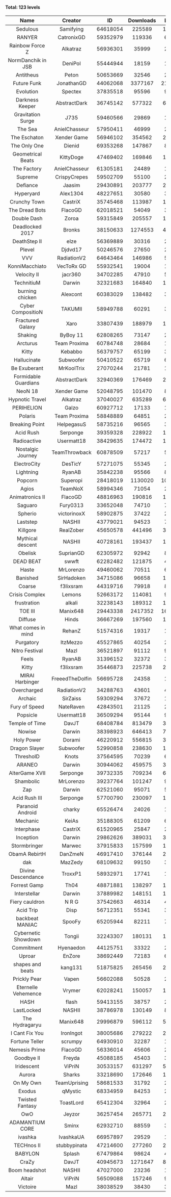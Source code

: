 #### Total: 123 levels

| Name | Creator | ID | Downloads | Likes |
|:---:|:---:|:---:|:---:|:---:|
| Sedulous | Samifying | 64618054 | 225589 | 17068
| RANYER | CatronixGD | 59352979 | 119336 | 6259
| Rainbow Force Z | Alkatraz | 56936301 | 35999 | 2937
| NormDanchik in JSB | DeniPol | 55444944 | 18159 | 1406
| Antitheus | Peton | 50653669 | 32546 | 2957
| Future Funk | JonathanGD | 44062068 | 3377167 | 212691
| Evolution | Spectex | 37835518 | 95596 | 9349
| Darkness Keeper | AbstractDark | 36745142 | 577322 | 67631
| Gravitation Surge | J735 | 59460566 | 29869 | 1908
| The Sea | AnielChasseur | 57950411 | 46999 | 2120
| The Eschaton | Xender Game | 56946102 | 354562 | 29306
| The Only One | Dienid | 69353268 | 147867 | 8193
| Geometrical Beats | KittyDoge | 47469402 | 169846 | 14551
| The Factory | AnielChasseur | 61305181 | 24489 | 1425
| Supreme | CrispyCrepes | 59502709 | 55100 | 2841
| Defiance | Jaasim | 29430891 | 203777 | 24163
| Hyperyard | Alex1304 | 48227651 | 30580 | 3687
| Crunchy Town | CastriX | 35745468 | 113987 | 14798
| The Dread Bots | FlacoGD | 62018521 | 54049 | 3357
| Double Dash | Zoroa | 59315849 | 205557 | 17881
| Deadlocked 2017 | Bronks | 38150633 | 1274553 | 45126
| DeathStep II | elze | 56369889 | 30316 | 2851
| Plevel | Djdvd17 | 50246576 | 27650 | 2985
| VVV | RadiationV2 | 64643464 | 146986 | 5414
| KonniMacchiato | VecToRx GD | 55932541 | 19004 | 1228
| Velocity II | jacr360 | 34702285 | 47910 | 5479
| TechnitiuM | Darwin | 32321683 | 164840 | 14293
| burning chicken | Alexcont | 60383029 | 138482 | 3731
| Cyber CompositioN | TAKUMII | 58949788 | 60291 | 3495
| Fractured Galaxy  | Xaro | 33807439 | 188979 | 15759
| Shaking | ByBoy 11 | 62808265 | 73147 | 2920
| Arcturus | Team Proxima | 60784748 | 28684 | 1557
| Kitty | Kebabbo | 56379757 | 65199 | 3042
| Hallucinate | Subwoofer | 50410522 | 65719 | 6218
| Be Exuberant | MrKoolTrix | 27070244 | 21781 | 1541
| Formidable Guardians | AbstractDark | 32940369 | 176469 | 23380
| NeoN 18 | Xender Game | 52048795 | 101470 | 8013
| Hypnotic Travel | Alkatraz | 37040027 | 635289 | 68665
| PERIHELION | Galzo | 60927712 | 17133 | 1169
| Polaris | Team Proxima | 58848889 | 64851 | 2796
| Breaking Point | HelpegasuS | 58735216 | 96565 | 3811
| Acid Rush | Serponge | 39359328 | 228922 | 19720
| Radioactive | Usermatt18 | 38429635 | 174472 | 15864
| Nostalgic Journey | TeamThrowback | 60878509 | 57217 | 5745
| ElectroCity | DesTicY | 57271075 | 55345 | 2677
| Lightning | RyanAB | 35842238 | 95566 | 8883
| Popcorn | Superopi | 28418019 | 1130020 | 107152
| Agios | TeamNoX | 58994346 | 71054 | 2448
| Animatronics II | FlacoGD | 48816963 | 190816 | 16825
| Saguaro | Fury0313 | 33652048 | 74710 | 7632
| Spherio | victorinoxX | 58902875 | 37422 | 2351
| Laststep | NASHII | 43779021 | 94523 | 7062
| Killgore | RealZober | 45650578 | 441496 | 32039
| Mythical descent | NASHII | 40728161 | 193437 | 10341
| Obelisk | SuprianGD  | 62305972 | 92942 | 8564
| DEAD BEAT | swwft | 62282482 | 121875 | 4087
| Haste | MrLorenzo | 49460062 | 70511 | 6034
| Banished | SirHadoken | 34715086 | 96658 | 11064
| Coarse | f3lixsram | 44319716 | 79918 | 8043
| Crisis Complex | Lemons | 52663172 | 114081 | 9738
| frustration | alkali | 32238143 | 189312 | 19674
| TOE III | Manix648 | 29443338 | 2417352 | 169615
| Diffuse | Hinds | 36667269 | 197560 | 19004
| What comes in mind | RehanZ | 51574316 | 19317 | 1244
| Purgatory | ItzMezzo | 45527865 | 40254 | 2489
| Nitro Festival | Mazl | 36521897 | 91112 | 9115
| Feels | RyanAB | 31396152 | 32372 | 3856
| Kitty | f3lixsram | 35446873 | 225738 | 25019
| MIRAI Harbinger | FreeedTheDolfin | 56695728 | 24358 | 1391
| Overcharged | RadiationV2 | 34288763 | 43601 | 4702
| Archaic | SirZaiss | 59309294 | 37672 | 1923
| Fury of Speed | NateRaven | 42843501 | 21125 | 2064
| Popsicle | Usermatt18 | 36509294 | 95144 | 9106
| Temple of Time | DavJT | 68408784 | 813479 | 31797
| Nowise | Darwin | 38398923 | 646413 | 70975
| Holy Power | Dorami | 46220912 | 556815 | 35774
| Dragon Slayer | Subwoofer | 52990858 | 238630 | 18157
| ThresholD | Knots | 37564595 | 70239 | 6018
| ARANEO | Darwin | 30944062 | 459575 | 38421
| AlterGame XVII | Serponge | 39732335 | 709234 | 62360
| Shambolic | MrLorenzo | 39237764 | 101247 | 9230
| Zap | Darwin | 62521060 | 95071 | 5124
| Acid Rush III | Serponge | 57700790 | 230097 | 16471
| Paranoid Android | charky | 65526474 | 24026 | 1968
| Mechanic | KeiAs | 35188305 | 61209 | 6960
| Interphase | CastriX | 61520965 | 25847 | 2684
| Inception | Darwin | 29862626 | 389031 | 35466
| Stormbringer | Marwec | 37915833 | 157599 | 15031
| ObamA RebirtH | DanZmeN | 46917410 | 376144 | 28325
| dak | MazZedy | 68109632 | 99150 | 3722
| Divine Descendance | TroxxP1 | 58932971 | 17741 | 1224
| Forrest Gamp | Th04 | 48871881 | 138297 | 11148
| Interstellar | Darwin | 37889982 | 148151 | 17913
| Fiery cauldron | N R G | 37542663 | 46314 | 4818
| Acid Trip | Disp | 56712351 | 55341 | 3353
| backbeat MANIAC | SpooFy | 65205944 | 82211 | 7540
| Cybernetic Showdown  | Tongii | 32243307 | 180131 | 17920
| Commitment | Hyenaedon | 44125751 | 33322 | 2249
| Uproar | EnZore | 38692449 | 72183 | 6893
| shapes and beats | kang131 | 51875825 | 265456 | 27167
| Prickly Pear | Vapen | 56602088 | 50528 | 2830
| Eternelle Vehemence | Vrymer | 62028241 | 150057 | 10905
| HASH | flash | 59413155 | 38757 | 2116
| LastLocked | NASHII | 38786978 | 130149 | 8119
| The Hydragaryu | Manix648 | 29996879 | 596112 | 51967
| I Cant Fix You | IronIngot | 38005686 | 279222 | 24614
| Fortune Teller | scrumpy | 64930910 | 32287 | 1884
| Nemesis Prime | FlacoGD | 56336014 | 45606 | 2380
| Goodbye II | Freyda | 45088185 | 45403 | 3243
| Iridescent | ViPriN | 30533157 | 631297 | 50832
| Aurora | Sharks | 33218690 | 172646 | 17637
| On My Own | TeamUprising | 58681533 | 31792 | 2474
| Exodus | qMystic | 68334959 | 84253 | 2599
| Twisted Fantasy | ToastLord | 65412304 | 32964 | 2753
| OwO | Jeyzor | 36257454 | 265771 | 23835
| ADAMANTIUM CORE | Sminx | 62932710 | 88559 | 3535
| ivashka | IvashkaUA | 66957897 | 29529 | 1504
| TECHnos II | stubbypinata | 47214600 | 277260 | 21195
| BABYLON | Splash | 67479864 | 98624 | 4101
| CraZy | DavJT | 40945673 | 1271647 | 82517
| Boom headshot | NASHII | 47027000 | 23236 | 1446
| Altair | ViPriN | 56509088 | 157246 | 9465
| Victoire | Mazl | 38038529 | 38430 | 3935
